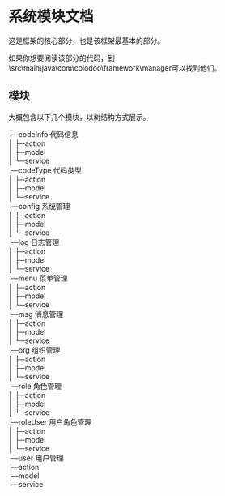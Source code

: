 # 系统模块文档

这是框架的核心部分，也是该框架最基本的部分。

如果你想要阅读该部分的代码，到\src\main\java\com\colodoo\framework\manager可以找到他们。

## 模块

大概包含以下几个模块，以树结构方式展示。

├─codeInfo  代码信息  
│  ├─action  
│  ├─model  
│  └─service  
├─codeType  代码类型  
│  ├─action  
│  ├─model  
│  └─service  
├─config  系统管理  
│  ├─action  
│  ├─model  
│  └─service  
├─log  日志管理  
│  ├─action  
│  ├─model  
│  └─service  
├─menu  菜单管理  
│  ├─action  
│  ├─model  
│  └─service  
├─msg  消息管理  
│  ├─action  
│  ├─model  
│  └─service  
├─org  组织管理  
│  ├─action  
│  ├─model  
│  └─service  
├─role  角色管理  
│  ├─action  
│  ├─model  
│  └─service  
├─roleUser  用户角色管理  
│  ├─action  
│  ├─model  
│  └─service  
└─user  用户管理  
    ├─action  
    ├─model  
    └─service  